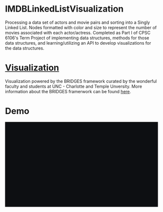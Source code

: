 # IMDBLinkedListVisualization
Processing a data set of actors and movie pairs and sorting into a Singly Linked List. Nodes formatted with color and size to represent the number of movies associated with each actor/actress. Completed as Part I of CPSC 6106's Term Project of implementing data structures, methods for those data structures, and learning/utilizing an API to develop visualizations for the data structures.

# [Visualization](http://bridges-cs.herokuapp.com/assignments/21/kolan_daniel)
Visualization powered by the BRIDGES framework curated by the wonderful faculty and students at UNC - Charlotte and Temple Unversity. More information about the BRIDGES framerwork can be found [here](http://bridgesuncc.github.io/).

# Demo
![](https://github.com/dkolan/IMDBLinkedListVisualization/blob/main/resources/BRIDGES_GIF.gif) 
